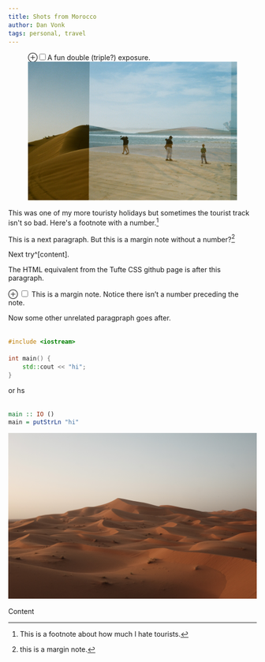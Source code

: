 ```yaml
---
title: Shots from Morocco
author: Dan Vonk
tags: personal, travel
---
```


<figure>
    <label for="double-exp" class="margin-toggle">&#8853;</label><input type="checkbox" id="double-exp" class="margin-toggle"/><span class="marginnote">A fun double (triple?) exposure.</span>
    <a class="image-gallery" data-gall="gallery01" style="background-repeat: no-repeat" href="/images/20310025.JPG"><img src="/images/20310025.JPG"></a>
</figure>

This was one of my more touristy holidays but sometimes the tourist track isn't so bad. Here's a footnote with a number.[^1]

This is a next paragraph. But this is a margin note without a number?[^-] 

Next try^[content].


[^1]: This is a footnote about how much I hate tourists.

[^-]: this is a margin note.

The HTML equivalent from the Tufte CSS github page is after this paragraph.

<label for="mn-demo" class="margin-toggle">&#8853;</label>
<input type="checkbox" id="mn-demo" class="margin-toggle"/>
<span class="marginnote">
  This is a margin note. Notice there isn’t a number preceding the note.
</span>

Now some other unrelated paragpraph goes after.

```cpp

#include <iostream>

int main() {
    std::cout << "hi";
}

```

or hs
```haskell

main :: IO ()
main = putStrLn "hi"

```

<!-- <figure> -->
<!--     <label for="sahara-view" class="margin-toggle">&#8853;</label>
<!--     <input type="checkbox" id="sahara-view" class="margin-toggle"/> -->
<!--     <span class="marginnote">A fun double exposure.</span> -\-> -->
<!--     <img src="/images/DSCF7664.JPG" alt="Train stopped beside platform." /> -\-> -->
<!--     <a class="image-gallery" data-gall="gallery01" data-title="a view of the sahara" href="/images/DSCF7664.JPG"><img src="/images/DSCF7664.JPG"></a> -->
<!-- </figure> -->


![A view of the sahara](/images/DSCF7664.JPG "The Sahara")

<!-- The following image should be the result of the pandoc transformation... -->
<!-- <a class="image-gallery" data-gall="gallery01" title="a view of the sahara" style="background-size:0rem" href="/images/DSCF7664.JPG"><img src="/images/DSCF7664.JPG"></a> -->



<!-- <figure> -->
<!-- <label for="mn-exports-imports" class="margin-toggle">⊕</label><input type="checkbox" id="mn-exports-imports" class="margin-toggle"> -->
<!-- <span class="marginnote">From Edward Tufte, <em>Visual Display of Quantitative Information</em>, page 92.</span> -->
<!-- <img src="/images/DSCF7664.JPG" alt="Exports and Imports to and from Denmark &amp; Norway from 1700 to 1780"> -->
<!-- </figure> -->

Content
